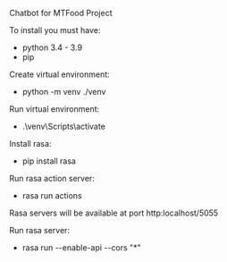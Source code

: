 Chatbot for MTFood Project

To install you must have:

- python 3.4 - 3.9
- pip

Create virtual environment:

- python -m venv ./venv

Run virtual environment:

- .\venv\Scripts\activate

Install rasa:

- pip install rasa

Run rasa action server:

- rasa run actions

Rasa servers will be available at port http:localhost/5055

Run rasa server:

- rasa run --enable-api --cors "\*"
